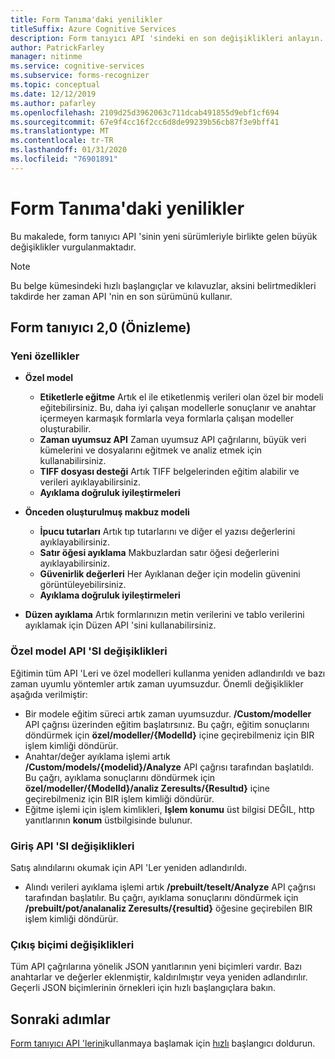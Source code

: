 ```yaml
---
title: Form Tanıma'daki yenilikler
titleSuffix: Azure Cognitive Services
description: Form tanıyıcı API 'sindeki en son değişiklikleri anlayın.
author: PatrickFarley
manager: nitinme
ms.service: cognitive-services
ms.subservice: forms-recognizer
ms.topic: conceptual
ms.date: 12/12/2019
ms.author: pafarley
ms.openlocfilehash: 2109d25d3962063c711dcab491855d9ebf1cf694
ms.sourcegitcommit: 67e9f4cc16f2cc6d8de99239b56cb87f3e9bff41
ms.translationtype: MT
ms.contentlocale: tr-TR
ms.lasthandoff: 01/31/2020
ms.locfileid: "76901891"
---
```

# <a name="whats-new-in-form-recognizer"></a>Form Tanıma'daki yenilikler

Bu makalede, form tanıyıcı API 'sinin yeni sürümleriyle birlikte gelen büyük değişiklikler vurgulanmaktadır.

> [!NOTE]
> Bu belge kümesindeki hızlı başlangıçlar ve kılavuzlar, aksini belirtmedikleri takdirde her zaman API 'nin en son sürümünü kullanır.

## <a name="form-recognizer-20-preview"></a>Form tanıyıcı 2,0 (Önizleme)

### <a name="new-features"></a>Yeni özellikler

* **Özel model**
  * **Etiketlerle eğitme** Artık el ile etiketlenmiş verileri olan özel bir modeli eğitebilirsiniz. Bu, daha iyi çalışan modellerle sonuçlanır ve anahtar içermeyen karmaşık formlarla veya formlarla çalışan modeller oluşturabilir.
  * **Zaman uyumsuz API** Zaman uyumsuz API çağrılarını, büyük veri kümelerini ve dosyalarını eğitmek ve analiz etmek için kullanabilirsiniz.
  * **TIFF dosyası desteği** Artık TIFF belgelerinden eğitim alabilir ve verileri ayıklayabilirsiniz.
  * **Ayıklama doğruluk iyileştirmeleri**

* **Önceden oluşturulmuş makbuz modeli**
  * **İpucu tutarları** Artık tıp tutarlarını ve diğer el yazısı değerlerini ayıklayabilirsiniz.
  * **Satır öğesi ayıklama** Makbuzlardan satır öğesi değerlerini ayıklayabilirsiniz.
  * **Güvenirlik değerleri** Her Ayıklanan değer için modelin güvenini görüntüleyebilirsiniz.
  * **Ayıklama doğruluk iyileştirmeleri**

* **Düzen ayıklama** Artık formlarınızın metin verilerini ve tablo verilerini ayıklamak için Düzen API 'sini kullanabilirsiniz.

### <a name="custom-model-api-changes"></a>Özel model API 'SI değişiklikleri

Eğitimin tüm API 'Leri ve özel modelleri kullanma yeniden adlandırıldı ve bazı zaman uyumlu yöntemler artık zaman uyumsuzdur. Önemli değişiklikler aşağıda verilmiştir:

* Bir modele eğitim süreci artık zaman uyumsuzdur. **/Custom/modeller** API çağrısı üzerinden eğitim başlatırsınız. Bu çağrı, eğitim sonuçlarını döndürmek için **özel/modeller/{ModelId}** içine geçirebilmeniz için BIR işlem kimliği döndürür.
* Anahtar/değer ayıklama işlemi artık **/Custom/models/{modelid}/Analyze** API çağrısı tarafından başlatıldı. Bu çağrı, ayıklama sonuçlarını döndürmek için **özel/modeller/{ModelId}/analiz Zeresults/{Resultıd}** içine geçirebilmeniz için BIR işlem kimliği döndürür.
* Eğitme işlemi için işlem kimlikleri, **Işlem konumu** üst bilgisi DEĞIL, http yanıtlarının **konum** üstbilgisinde bulunur.

### <a name="receipt-api-changes"></a>Giriş API 'SI değişiklikleri

Satış alındılarını okumak için API 'Ler yeniden adlandırıldı.

* Alındı verileri ayıklama işlemi artık **/prebuilt/teselt/Analyze** API çağrısı tarafından başlatılır. Bu çağrı, ayıklama sonuçlarını döndürmek için **/prebuilt/pot/analanaliz Zeresults/{resultid}** öğesine geçirebilen BIR işlem kimliği döndürür.

### <a name="output-format-changes"></a>Çıkış biçimi değişiklikleri

Tüm API çağrılarına yönelik JSON yanıtlarının yeni biçimleri vardır. Bazı anahtarlar ve değerler eklenmiştir, kaldırılmıştır veya yeniden adlandırılır. Geçerli JSON biçimlerinin örnekleri için hızlı başlangıçlara bakın.

## <a name="next-steps"></a>Sonraki adımlar

[Form tanıyıcı API 'lerini](https://westus2.dev.cognitive.microsoft.com/docs/services/form-recognizer-api-v2-preview/operations/AnalyzeWithCustomForm)kullanmaya başlamak için [hızlı](quickstarts/curl-train-extract.md) başlangıcı doldurun.